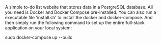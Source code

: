 A simple to-do list website that stores data in a PostgreSQL database. All you need is Docker and Docker Compose pre-installed. You can also run a executable file 'install.sh' to install the docker and docker-compose. And then simply run the following command to set up the entire full-stack application on your local system:

sudo docker-compose up --build
